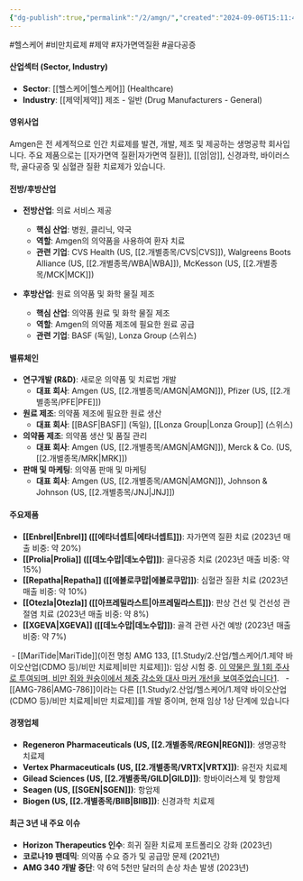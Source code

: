 ```yaml
---
{"dg-publish":true,"permalink":"/2/amgn/","created":"2024-09-06T15:11:41.022+09:00","updated":"2025-06-03T20:05:57.616+09:00"}
---
```


#헬스케어 #비만치료제 #제약 #자가면역질환 #골다공증

#### 산업섹터 (Sector, Industry)

- **Sector**: [[헬스케어\|헬스케어]] (Healthcare)
- **Industry**: [[제약\|제약]] 제조 - 일반 (Drug Manufacturers - General)

#### 영위사업

Amgen은 전 세계적으로 인간 치료제를 발견, 개발, 제조 및 제공하는 생명공학 회사입니다. 주요 제품으로는 [[자가면역 질환\|자가면역 질환]], [[암\|암]], 신경과학, 바이러스학, 골다공증 및 심혈관 질환 치료제가 있습니다.

#### 전방/후방산업

- **전방산업**: 의료 서비스 제공
    - **핵심 산업**: 병원, 클리닉, 약국
    - **역할**: Amgen의 의약품을 사용하여 환자 치료
    - **관련 기업**: CVS Health (US, [[2.개별종목/CVS\|CVS]]), Walgreens Boots Alliance (US, [[2.개별종목/WBA\|WBA]]), McKesson (US, [[2.개별종목/MCK\|MCK]])

- **후방산업**: 원료 의약품 및 화학 물질 제조
    - **핵심 산업**: 의약품 원료 및 화학 물질 제조
    - **역할**: Amgen의 의약품 제조에 필요한 원료 공급
    - **관련 기업**: BASF (독일), Lonza Group (스위스)

#### 밸류체인

- **연구개발 (R&D)**: 새로운 의약품 및 치료법 개발
    - **대표 회사**: Amgen (US, [[2.개별종목/AMGN\|AMGN]]), Pfizer (US, [[2.개별종목/PFE\|PFE]])
- **원료 제조**: 의약품 제조에 필요한 원료 생산
    - **대표 회사**: [[BASF\|BASF]] (독일), [[Lonza Group\|Lonza Group]] (스위스)
- **의약품 제조**: 의약품 생산 및 품질 관리
    - **대표 회사**: Amgen (US, [[2.개별종목/AMGN\|AMGN]]), Merck & Co. (US, [[2.개별종목/MRK\|MRK]])
- **판매 및 마케팅**: 의약품 판매 및 마케팅
    - **대표 회사**: Amgen (US, [[2.개별종목/AMGN\|AMGN]]), Johnson & Johnson (US, [[2.개별종목/JNJ\|JNJ]])

#### 주요제품

- **[[Enbrel\|Enbrel]] ([[에타너셉트\|에타너셉트]])**: 자가면역 질환 치료 (2023년 매출 비중: 약 20%)
- **[[Prolia\|Prolia]] ([[데노수맙\|데노수맙]])**: 골다공증 치료 (2023년 매출 비중: 약 15%)
- **[[Repatha\|Repatha]] ([[에볼로쿠맙\|에볼로쿠맙]])**: 심혈관 질환 치료 (2023년 매출 비중: 약 10%)
- **[[Otezla\|Otezla]] ([[아프레밀라스트\|아프레밀라스트]])**: 판상 건선 및 건선성 관절염 치료 (2023년 매출 비중: 약 8%)
- **[[XGEVA\|XGEVA]] ([[데노수맙\|데노수맙]])**: 골격 관련 사건 예방 (2023년 매출 비중: 약 7%)

 - [[MariTide\|MariTide]](이전 명칭 AMG 133, [[1.Study/2.산업/헬스케어/1.제약 바이오산업(CDMO 등)/비만 치료제\|비만 치료제]]): 임상 시험 중. [이 약물은 월 1회 주사로 투여되며, 비만 쥐와 원숭이에서 체중 감소와 대사 마커 개선을 보여주었습니다](https://thehealthcaretechnologyreport.com/amgens-maritide-shows-promise-as-monthly-obesity-treatment-in-preclinical-trials/)[1](https://thehealthcaretechnologyreport.com/amgens-maritide-shows-promise-as-monthly-obesity-treatment-in-preclinical-trials/). 
 - [[AMG-786\|AMG-786]]이라는 다른 [[1.Study/2.산업/헬스케어/1.제약 바이오산업(CDMO 등)/비만 치료제\|비만 치료제]]를 개발 중이며, 현재 임상 1상 단계에 있습니다


#### 경쟁업체

- **Regeneron Pharmaceuticals (US, [[2.개별종목/REGN\|REGN]])**: 생명공학 치료제
- **Vertex Pharmaceuticals (US, [[2.개별종목/VRTX\|VRTX]])**: 유전자 치료제
- **Gilead Sciences (US, [[2.개별종목/GILD\|GILD]])**: 항바이러스제 및 항암제
- **Seagen (US, [[SGEN\|SGEN]])**: 항암제
- **Biogen (US, [[2.개별종목/BIIB\|BIIB]])**: 신경과학 치료제

#### 최근 3년 내 주요 이슈

- **Horizon Therapeutics 인수**: 희귀 질환 치료제 포트폴리오 강화 (2023년)
- **코로나19 팬데믹**: 의약품 수요 증가 및 공급망 문제 (2021년)
- **AMG 340 개발 중단**: 약 6억 5천만 달러의 손상 차손 발생 (2023년)